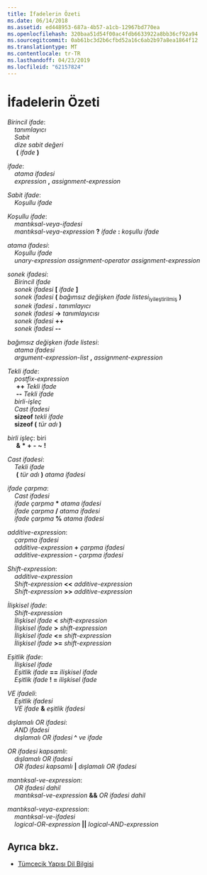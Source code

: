 ```yaml
---
title: İfadelerin Özeti
ms.date: 06/14/2018
ms.assetid: ed448953-687a-4b57-a1cb-12967bd770ea
ms.openlocfilehash: 320baa51d54f00ac4fdb6633922a8bb36cf92a94
ms.sourcegitcommit: 0ab61bc3d2b6cfbd52a16c6ab2b97a8ea1864f12
ms.translationtype: MT
ms.contentlocale: tr-TR
ms.lasthandoff: 04/23/2019
ms.locfileid: "62157824"
---
```

# <a name="summary-of-expressions"></a>İfadelerin Özeti

*Birincil ifade*:<br/>
&nbsp;&nbsp;&nbsp;&nbsp;*tanımlayıcı*<br/>
&nbsp;&nbsp;&nbsp;&nbsp;*Sabit*<br/>
&nbsp;&nbsp;&nbsp;&nbsp;*dize sabit değeri*<br/>
&nbsp;&nbsp;&nbsp;&nbsp; **(** *ifade* **)**

*ifade*:<br/>
&nbsp;&nbsp;&nbsp;&nbsp;*atama ifadesi*<br/>
&nbsp;&nbsp;&nbsp;&nbsp;*expression*  **,**  *assignment-expression*

*Sabit ifade*:<br/>
&nbsp;&nbsp;&nbsp;&nbsp;*Koşullu ifade*

*Koşullu ifade*:<br/>
&nbsp;&nbsp;&nbsp;&nbsp;*mantıksal-veya-ifadesi*<br/>
&nbsp;&nbsp;&nbsp;&nbsp;*mantıksal-veya-expression* **?**  *ifade* **:** *koşullu ifade*

*atama ifadesi*:<br/>
&nbsp;&nbsp;&nbsp;&nbsp;*Koşullu ifade*<br/>
&nbsp;&nbsp;&nbsp;&nbsp;*unary-expression* *assignment-operator* *assignment-expression*

*sonek ifadesi*:<br/>
&nbsp;&nbsp;&nbsp;&nbsp;*Birincil ifade*<br/>
&nbsp;&nbsp;&nbsp;&nbsp;*sonek ifadesi* **[** *ifade* **]**<br/>
&nbsp;&nbsp;&nbsp;&nbsp;*sonek ifadesi* **(** *bağımsız değişken ifade listesi*<sub>iyileştirilmiş</sub> **)**<br/>
&nbsp;&nbsp;&nbsp;&nbsp;*sonek ifadesi* **.**  *tanımlayıcı*<br/>
&nbsp;&nbsp;&nbsp;&nbsp;*sonek ifadesi* **->** *tanımlayıcısı*<br/>
&nbsp;&nbsp;&nbsp;&nbsp;*sonek ifadesi*  **++**<br/>
&nbsp;&nbsp;&nbsp;&nbsp;*sonek ifadesi*  **--**

*bağımsız değişken ifade listesi*:<br/>
&nbsp;&nbsp;&nbsp;&nbsp;*atama ifadesi*<br/>
&nbsp;&nbsp;&nbsp;&nbsp;*argument-expression-list*  **,**  *assignment-expression*

*Tekli ifade*:<br/>
&nbsp;&nbsp;&nbsp;&nbsp;*postfix-expression*<br/>
&nbsp;&nbsp;&nbsp;&nbsp; **++**  *Tekli ifade*<br/>
&nbsp;&nbsp;&nbsp;&nbsp; **--**  *Tekli ifade*<br/>
&nbsp;&nbsp;&nbsp;&nbsp;*birli-işleç*<br/>
&nbsp;&nbsp;&nbsp;&nbsp;*Cast ifadesi*<br/>
&nbsp;&nbsp;&nbsp;&nbsp;**sizeof** *tekli ifade*<br/>
&nbsp;&nbsp;&nbsp;&nbsp;**sizeof (** *tür adı* **)**

*birli işleç*: biri<br/>
&nbsp;&nbsp;&nbsp;&nbsp; **&** **&#42;** **+** **-** **~** **!**

*Cast ifadesi*:<br/>
&nbsp;&nbsp;&nbsp;&nbsp;*Tekli ifade*<br/>
&nbsp;&nbsp;&nbsp;&nbsp; **(** *tür adı* **)** *atama ifadesi*

*ifade çarpma*:<br/>
&nbsp;&nbsp;&nbsp;&nbsp;*Cast ifadesi*<br/>
&nbsp;&nbsp;&nbsp;&nbsp;*ifade çarpma* **&#42;** *atama ifadesi*<br/>
&nbsp;&nbsp;&nbsp;&nbsp;*ifade çarpma* **/** *atama ifadesi*<br/>
&nbsp;&nbsp;&nbsp;&nbsp;*ifade çarpma* **%** *atama ifadesi*

*additive-expression*:<br/>
&nbsp;&nbsp;&nbsp;&nbsp;*çarpma ifadesi*<br/>
&nbsp;&nbsp;&nbsp;&nbsp;*additive-expression* **+** *çarpma ifadesi*<br/>
&nbsp;&nbsp;&nbsp;&nbsp;*additive-expression* **-** *çarpma ifadesi*

*Shift-expression*:<br/>
&nbsp;&nbsp;&nbsp;&nbsp;*additive-expression*<br/>
&nbsp;&nbsp;&nbsp;&nbsp;*Shift-expression* **\<\<** *additive-expression*<br/>
&nbsp;&nbsp;&nbsp;&nbsp;*Shift-expression* **>>** *additive-expression*

*İlişkisel ifade*:<br/>
&nbsp;&nbsp;&nbsp;&nbsp;*Shift-expression*<br/>
&nbsp;&nbsp;&nbsp;&nbsp;*İlişkisel ifade* **\<** *shift-expression*<br/>
&nbsp;&nbsp;&nbsp;&nbsp;*İlişkisel ifade* **>** *shift-expression*<br/>
&nbsp;&nbsp;&nbsp;&nbsp;*İlişkisel ifade* **\<=** *shift-expression*<br/>
&nbsp;&nbsp;&nbsp;&nbsp;*İlişkisel ifade* **>=** *shift-expression*

*Eşitlik ifade*:<br/>
&nbsp;&nbsp;&nbsp;&nbsp;*İlişkisel ifade*<br/>
&nbsp;&nbsp;&nbsp;&nbsp;*Eşitlik ifade* **==** *ilişkisel ifade*<br/>
&nbsp;&nbsp;&nbsp;&nbsp;*Eşitlik ifade* **! =** *ilişkisel ifade*

*VE ifadeli*:<br/>
&nbsp;&nbsp;&nbsp;&nbsp;*Eşitlik ifadesi*<br/>
&nbsp;&nbsp;&nbsp;&nbsp;*VE ifade* **&** *eşitlik ifadesi*

*dışlamalı OR ifadesi*:<br/>
&nbsp;&nbsp;&nbsp;&nbsp;*AND ifadesi*<br/>
&nbsp;&nbsp;&nbsp;&nbsp;*dışlamalı OR ifadesi* **^** *ve ifade*

*OR ifadesi kapsamlı*:<br/>
&nbsp;&nbsp;&nbsp;&nbsp;*dışlamalı OR ifadesi*<br/>
&nbsp;&nbsp;&nbsp;&nbsp;*OR ifadesi kapsamlı* **&#124;** *dışlamalı OR ifadesi*

*mantıksal-ve-expression*:<br/>
&nbsp;&nbsp;&nbsp;&nbsp;*OR ifadesi dahil*<br/>
&nbsp;&nbsp;&nbsp;&nbsp;*mantıksal-ve-expression* **&&** *OR ifadesi dahil*

*mantıksal-veya-expression*:<br/>
&nbsp;&nbsp;&nbsp;&nbsp;*mantıksal-ve-ifadesi*<br/>
&nbsp;&nbsp;&nbsp;&nbsp;*logical-OR-expression*  **&#124;&#124;**  *logical-AND-expression*

## <a name="see-also"></a>Ayrıca bkz.

- [Tümcecik Yapısı Dil Bilgisi](../c-language/phrase-structure-grammar.md)
